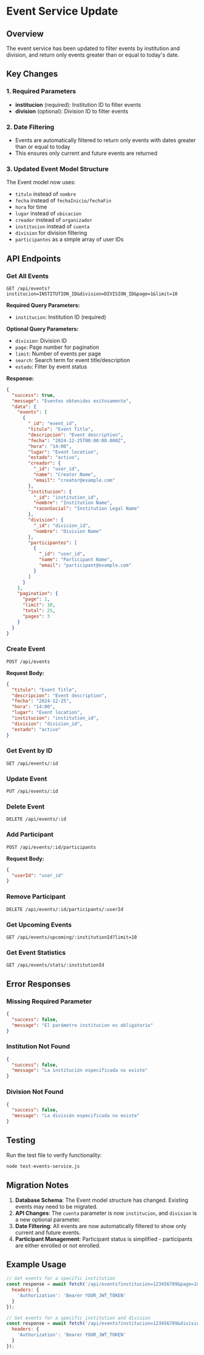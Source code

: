 # Event Service Update

## Overview
The event service has been updated to filter events by institution and division, and return only events greater than or equal to today's date.

## Key Changes

### 1. Required Parameters
- **institucion** (required): Institution ID to filter events
- **division** (optional): Division ID to filter events

### 2. Date Filtering
- Events are automatically filtered to return only events with dates greater than or equal to today
- This ensures only current and future events are returned

### 3. Updated Event Model Structure
The Event model now uses:
- `titulo` instead of `nombre`
- `fecha` instead of `fechaInicio/fechaFin`
- `hora` for time
- `lugar` instead of `ubicacion`
- `creador` instead of `organizador`
- `institucion` instead of `cuenta`
- `division` for division filtering
- `participantes` as a simple array of user IDs

## API Endpoints

### Get All Events
```
GET /api/events?institucion=INSTITUTION_ID&division=DIVISION_ID&page=1&limit=10
```

**Required Query Parameters:**
- `institucion`: Institution ID (required)

**Optional Query Parameters:**
- `division`: Division ID
- `page`: Page number for pagination
- `limit`: Number of events per page
- `search`: Search term for event title/description
- `estado`: Filter by event status

**Response:**
```json
{
  "success": true,
  "message": "Eventos obtenidos exitosamente",
  "data": {
    "events": [
      {
        "_id": "event_id",
        "titulo": "Event Title",
        "descripcion": "Event description",
        "fecha": "2024-12-25T00:00:00.000Z",
        "hora": "14:00",
        "lugar": "Event location",
        "estado": "activo",
        "creador": {
          "_id": "user_id",
          "name": "Creator Name",
          "email": "creator@example.com"
        },
        "institucion": {
          "_id": "institution_id",
          "nombre": "Institution Name",
          "razonSocial": "Institution Legal Name"
        },
        "division": {
          "_id": "division_id",
          "nombre": "Division Name"
        },
        "participantes": [
          {
            "_id": "user_id",
            "name": "Participant Name",
            "email": "participant@example.com"
          }
        ]
      }
    ],
    "pagination": {
      "page": 1,
      "limit": 10,
      "total": 25,
      "pages": 3
    }
  }
}
```

### Create Event
```
POST /api/events
```

**Request Body:**
```json
{
  "titulo": "Event Title",
  "descripcion": "Event description",
  "fecha": "2024-12-25",
  "hora": "14:00",
  "lugar": "Event location",
  "institucion": "institution_id",
  "division": "division_id",
  "estado": "activo"
}
```

### Get Event by ID
```
GET /api/events/:id
```

### Update Event
```
PUT /api/events/:id
```

### Delete Event
```
DELETE /api/events/:id
```

### Add Participant
```
POST /api/events/:id/participants
```

**Request Body:**
```json
{
  "userId": "user_id"
}
```

### Remove Participant
```
DELETE /api/events/:id/participants/:userId
```

### Get Upcoming Events
```
GET /api/events/upcoming/:institutionId?limit=10
```

### Get Event Statistics
```
GET /api/events/stats/:institutionId
```

## Error Responses

### Missing Required Parameter
```json
{
  "success": false,
  "message": "El parámetro institucion es obligatorio"
}
```

### Institution Not Found
```json
{
  "success": false,
  "message": "La institución especificada no existe"
}
```

### Division Not Found
```json
{
  "success": false,
  "message": "La división especificada no existe"
}
```

## Testing

Run the test file to verify functionality:
```bash
node test-events-service.js
```

## Migration Notes

1. **Database Schema**: The Event model structure has changed. Existing events may need to be migrated.
2. **API Changes**: The `cuenta` parameter is now `institucion`, and `division` is a new optional parameter.
3. **Date Filtering**: All events are now automatically filtered to show only current and future events.
4. **Participant Management**: Participant status is simplified - participants are either enrolled or not enrolled.

## Example Usage

```javascript
// Get events for a specific institution
const response = await fetch('/api/events?institucion=123456789&page=1&limit=10', {
  headers: {
    'Authorization': 'Bearer YOUR_JWT_TOKEN'
  }
});

// Get events for a specific institution and division
const response = await fetch('/api/events?institucion=123456789&division=987654321&page=1&limit=10', {
  headers: {
    'Authorization': 'Bearer YOUR_JWT_TOKEN'
  }
});
```

